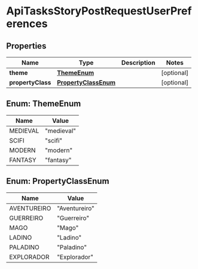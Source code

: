 

# ApiTasksStoryPostRequestUserPreferences


## Properties

| Name | Type | Description | Notes |
|------------ | ------------- | ------------- | -------------|
|**theme** | [**ThemeEnum**](#ThemeEnum) |  |  [optional] |
|**propertyClass** | [**PropertyClassEnum**](#PropertyClassEnum) |  |  [optional] |



## Enum: ThemeEnum

| Name | Value |
|---- | -----|
| MEDIEVAL | &quot;medieval&quot; |
| SCIFI | &quot;scifi&quot; |
| MODERN | &quot;modern&quot; |
| FANTASY | &quot;fantasy&quot; |



## Enum: PropertyClassEnum

| Name | Value |
|---- | -----|
| AVENTUREIRO | &quot;Aventureiro&quot; |
| GUERREIRO | &quot;Guerreiro&quot; |
| MAGO | &quot;Mago&quot; |
| LADINO | &quot;Ladino&quot; |
| PALADINO | &quot;Paladino&quot; |
| EXPLORADOR | &quot;Explorador&quot; |



